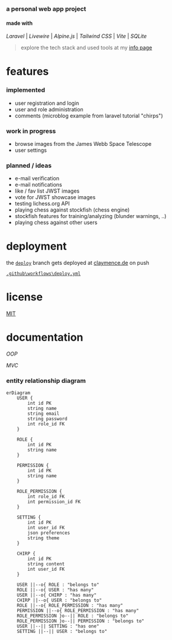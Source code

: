 ### a personal web app project

#### made with

*Laravel* | *Livewire* | *Alpine.js* | *Tailwind CSS* | *Vite* | *SQLite*

>explore the tech stack and used tools at my [info page](https://claymence.de/info)

# features

### implemented
- user registration and login
- user and role administration
- comments (microblog example from laravel tutorial "chirps")

### work in progress
- browse images from the James Webb Space Telescope
- user settings

### planned / ideas
- e-mail verification
- e-mail notifications
- like / fav list JWST images
- vote for JWST showcase images
- testing lichess.org API
- playing chess against stockfish (chess engine)
- stockfish features for training/analyzing (blunder warnings, ..)
- playing chess against other users

# deployment

the [`deploy`](https://github.com/claymence/clay-laravel/tree/deploy) branch gets deployed at [claymence.de](https://claymence.de/) on push

[`.github\workflows\deploy.yml`](https://github.com/claymence/clay-laravel/blob/deploy/.github/workflows/deploy.yml)

# license

[MIT](https://github.com/claymence/clay-laravel?tab=MIT-1-ov-file#readme)

# documentation

*OOP*

*MVC*

### entity relationship diagram
```mermaid
erDiagram
    USER {
        int id PK
        string name
        string email
        string password
        int role_id FK
    }
    
    ROLE {
        int id PK
        string name
    }
    
    PERMISSION {
        int id PK
        string name
    }
    
    ROLE_PERMISSION {
        int role_id FK
        int permission_id FK
    }
    
    SETTING {
        int id PK
        int user_id FK
        json preferences
        string theme
    }

    CHIRP {
        int id PK
        string content
        int user_id FK
    }

    USER ||--o{ ROLE : "belongs to"
    ROLE ||--o{ USER : "has many"
    USER ||--o{ CHIRP : "has many"
    CHIRP ||--o{ USER : "belongs to"
    ROLE ||--o{ ROLE_PERMISSION : "has many"
    PERMISSION ||--o{ ROLE_PERMISSION : "has many"
    ROLE_PERMISSION }o--|| ROLE : "belongs to"
    ROLE_PERMISSION }o--|| PERMISSION : "belongs to"
    USER ||--|| SETTING : "has one"
    SETTING ||--|| USER : "belongs to"
```
